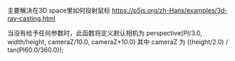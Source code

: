 主要解决在3D space里如何投射鼠标
https://p5js.org/zh-Hans/examples/3d-ray-casting.html



当没有给予任何参数时，此函数将定义默认相机为 perspective(PI/3.0, width/height, cameraZ/10.0, cameraZ*10.0) 其中 cameraZ 为 ((height/2.0) / tan(PI60.0/360.0));